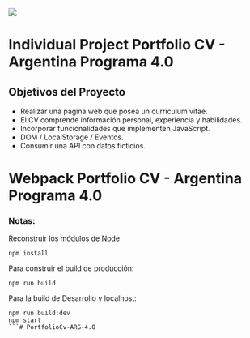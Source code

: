 
<p align='left'>
    <img src='https://acortar.link/bWd0C6' </img>
</p>

# Individual Project Portfolio CV - Argentina Programa 4.0

## Objetivos del Proyecto

- Realizar una página web que posea un curriculum vitae.
- El CV comprende información personal, experiencia y habilidades.
- Incorporar funcionalidades que implementen JavaScript.
- DOM / LocalStorage / Eventos.
- Consumir una API con datos ficticios.


# Webpack Portfolio CV - Argentina Programa 4.0

### Notas:
Reconstruir los módulos de Node
```
npm install
```

Para construir el build de producción:
```
npm run build
```

Para la build de Desarrollo y localhost:

```
npm run build:dev
npm start
```# PortfolioCv-ARG-4.0
